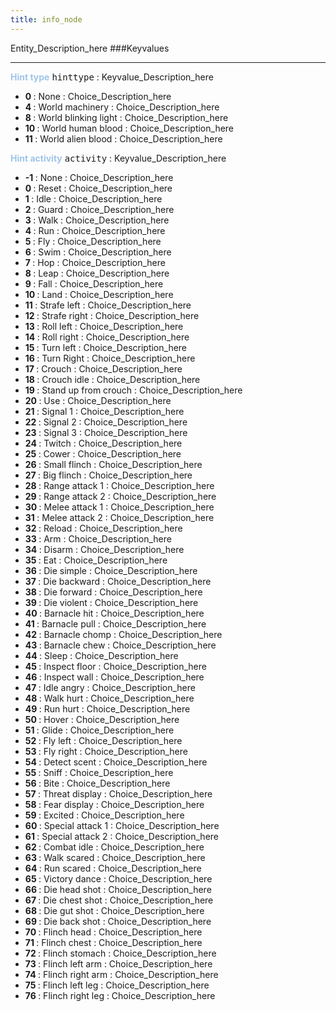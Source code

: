 ```yaml
---
title: info_node
---
```


Entity_Description_here
###Keyvalues
<hr>
<div class="entityentry">
<span style="color:#9fc5e8;"><b>Hint type</b></span> <kbd  class="tooltip" data-tooltip="Choices">hinttype</kbd> :
Keyvalue_Description_here
<ul>
<li><b>0 </b></span> : None : Choice_Description_here</li>
<li><b>4 </b></span> : World machinery : Choice_Description_here</li>
<li><b>8 </b></span> : World blinking light : Choice_Description_here</li>
<li><b>10 </b></span> : World human blood : Choice_Description_here</li>
<li><b>11 </b></span> : World alien blood : Choice_Description_here</li>
</ul>
</div>
<div class="entityentry">
<span style="color:#9fc5e8;"><b>Hint activity</b></span> <kbd  class="tooltip" data-tooltip="Choices">activity</kbd> :
Keyvalue_Description_here
<ul>
<li><b>-1 </b></span> : None : Choice_Description_here</li>
<li><b>0 </b></span> : Reset : Choice_Description_here</li>
<li><b>1 </b></span> : Idle : Choice_Description_here</li>
<li><b>2 </b></span> : Guard : Choice_Description_here</li>
<li><b>3 </b></span> : Walk : Choice_Description_here</li>
<li><b>4 </b></span> : Run : Choice_Description_here</li>
<li><b>5 </b></span> : Fly : Choice_Description_here</li>
<li><b>6 </b></span> : Swim : Choice_Description_here</li>
<li><b>7 </b></span> : Hop : Choice_Description_here</li>
<li><b>8 </b></span> : Leap : Choice_Description_here</li>
<li><b>9 </b></span> : Fall : Choice_Description_here</li>
<li><b>10 </b></span> : Land : Choice_Description_here</li>
<li><b>11 </b></span> : Strafe left : Choice_Description_here</li>
<li><b>12 </b></span> : Strafe right : Choice_Description_here</li>
<li><b>13 </b></span> : Roll left : Choice_Description_here</li>
<li><b>14 </b></span> : Roll right : Choice_Description_here</li>
<li><b>15 </b></span> : Turn left : Choice_Description_here</li>
<li><b>16 </b></span> : Turn Right : Choice_Description_here</li>
<li><b>17 </b></span> : Crouch : Choice_Description_here</li>
<li><b>18 </b></span> : Crouch idle : Choice_Description_here</li>
<li><b>19 </b></span> : Stand up from crouch : Choice_Description_here</li>
<li><b>20 </b></span> : Use : Choice_Description_here</li>
<li><b>21 </b></span> : Signal 1 : Choice_Description_here</li>
<li><b>22 </b></span> : Signal 2 : Choice_Description_here</li>
<li><b>23 </b></span> : Signal 3 : Choice_Description_here</li>
<li><b>24 </b></span> : Twitch : Choice_Description_here</li>
<li><b>25 </b></span> : Cower : Choice_Description_here</li>
<li><b>26 </b></span> : Small flinch : Choice_Description_here</li>
<li><b>27 </b></span> : Big flinch : Choice_Description_here</li>
<li><b>28 </b></span> : Range attack 1 : Choice_Description_here</li>
<li><b>29 </b></span> : Range attack 2 : Choice_Description_here</li>
<li><b>30 </b></span> : Melee attack 1 : Choice_Description_here</li>
<li><b>31 </b></span> : Melee attack 2 : Choice_Description_here</li>
<li><b>32 </b></span> : Reload : Choice_Description_here</li>
<li><b>33 </b></span> : Arm : Choice_Description_here</li>
<li><b>34 </b></span> : Disarm : Choice_Description_here</li>
<li><b>35 </b></span> : Eat : Choice_Description_here</li>
<li><b>36 </b></span> : Die simple : Choice_Description_here</li>
<li><b>37 </b></span> : Die backward : Choice_Description_here</li>
<li><b>38 </b></span> : Die forward : Choice_Description_here</li>
<li><b>39 </b></span> : Die violent : Choice_Description_here</li>
<li><b>40 </b></span> : Barnacle hit : Choice_Description_here</li>
<li><b>41 </b></span> : Barnacle pull : Choice_Description_here</li>
<li><b>42 </b></span> : Barnacle chomp : Choice_Description_here</li>
<li><b>43 </b></span> : Barnacle chew : Choice_Description_here</li>
<li><b>44 </b></span> : Sleep : Choice_Description_here</li>
<li><b>45 </b></span> : Inspect floor : Choice_Description_here</li>
<li><b>46 </b></span> : Inspect wall : Choice_Description_here</li>
<li><b>47 </b></span> : Idle angry : Choice_Description_here</li>
<li><b>48 </b></span> : Walk hurt : Choice_Description_here</li>
<li><b>49 </b></span> : Run hurt : Choice_Description_here</li>
<li><b>50 </b></span> : Hover : Choice_Description_here</li>
<li><b>51 </b></span> : Glide : Choice_Description_here</li>
<li><b>52 </b></span> : Fly left : Choice_Description_here</li>
<li><b>53 </b></span> : Fly right : Choice_Description_here</li>
<li><b>54 </b></span> : Detect scent : Choice_Description_here</li>
<li><b>55 </b></span> : Sniff : Choice_Description_here</li>
<li><b>56 </b></span> : Bite : Choice_Description_here</li>
<li><b>57 </b></span> : Threat display : Choice_Description_here</li>
<li><b>58 </b></span> : Fear display : Choice_Description_here</li>
<li><b>59 </b></span> : Excited : Choice_Description_here</li>
<li><b>60 </b></span> : Special attack 1 : Choice_Description_here</li>
<li><b>61 </b></span> : Special attack 2 : Choice_Description_here</li>
<li><b>62 </b></span> : Combat idle : Choice_Description_here</li>
<li><b>63 </b></span> : Walk scared : Choice_Description_here</li>
<li><b>64 </b></span> : Run scared : Choice_Description_here</li>
<li><b>65 </b></span> : Victory dance : Choice_Description_here</li>
<li><b>66 </b></span> : Die head shot : Choice_Description_here</li>
<li><b>67 </b></span> : Die chest shot : Choice_Description_here</li>
<li><b>68 </b></span> : Die gut shot : Choice_Description_here</li>
<li><b>69 </b></span> : Die back shot : Choice_Description_here</li>
<li><b>70 </b></span> : Flinch head : Choice_Description_here</li>
<li><b>71 </b></span> : Flinch chest : Choice_Description_here</li>
<li><b>72 </b></span> : Flinch stomach : Choice_Description_here</li>
<li><b>73 </b></span> : Flinch left arm : Choice_Description_here</li>
<li><b>74 </b></span> : Flinch right arm : Choice_Description_here</li>
<li><b>75 </b></span> : Flinch left leg : Choice_Description_here</li>
<li><b>76 </b></span> : Flinch right leg : Choice_Description_here</li>
</ul>
</div>
